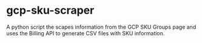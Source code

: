# gcp-sku-scraper
A python script the scapes information from the GCP SKU Groups page and uses the Billing API to generate CSV files with SKU information.
